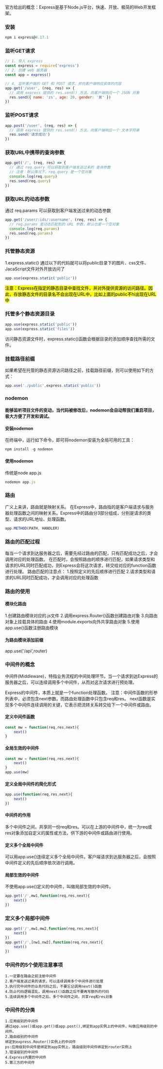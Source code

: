 官方给出的概念：Express是基于Node.js平台，快速、开放、极简的Web开发框架。

### 安装
```js
npm i express@4.17.1
```

### 监听GET请求
```js
// 1. 导入 express
const express = require('express')
// 2. 创建 web 服务器
const app = express()

// 4. 监听客户端的 GET 和 POST 请求，并向客户端响应具体的内容
app.get('/user', (req, res) => {
  // 调用 express 提供的 res.send() 方法，向客户端响应一个 JSON 对象
  res.send({ name: 'zs', age: 20, gender: '男' })
})
```

### 监听POST请求
```js
app.post('/user', (req, res) => {
  // 调用 express 提供的 res.send() 方法，向客户端响应一个 文本字符串
  res.send('请求成功')
})
```

### 获取URL中携带的查询参数
```js
app.get('/', (req, res) => {
  // 通过 req.query 可以获取到客户端发送过来的 查询参数
  // 注意：默认情况下，req.query 是一个空对象
  console.log(req.query)
  res.send(req.query)
})
```

### 获取URL的动态参数
通过 req.params 可以获取到客户端发送过来的动态参数
```js
app.get('/user/:ids/:username', (req, res) => {
  // req.params 是动态匹配到的 URL 参数，默认也是一个空对象
  console.log(req.params)
  res.send(req.params)
})
```

### 托管静态资源
1.express.static()
通过以下的代码就可以将public目录下的图片、css文件、JacaScript文件对外开放访问了
```js
app.use(express.static('public'))
```
<mark>注意：Express在指定的静态目录中查找文件，并对外提供资源的访问路径。因此，存放静态文件的目录名不会出现在URL中，比如上面的public不hi出现在URL中</mark>

### 托管多个静态资源目录
```js
app.use(express.static('public'))
app.use(express.static('files'))
```
访问静态资源文件时，express.static()函数会根据目录的添加顺序查找所需的文件。

### 挂载路径前缀
如果希望在托管的静态资源访问路径之前，挂载路径前缀，则可以使用如下的方式：
```js
app.use('./public',express.static('public'))
```

### nodemon
#### 能够监听项目文件的变动，当代码被修改后，nodemon会自动帮我们重启项目，极大方便了开发和调试。

#### 安装nodemon
在终端中，运行如下命令，即可将nodemon安装为全局可用的工具：
```js
npm install -g nodemon
```
#### 使用nodemon
传统是node app.js
```js
nodemon app.js
```

### 路由
广义上来讲，路由就是映射关系。
在Express中，路由指的是客户端请求与服务器处理函数之间的映射关系。Express中的路由分3部分组成，分别是请求的类型、请求的URL地址、处理函数。
```js
app.METHOD(PATH, HANDLER)
```
### 路由的匹配过程
每当一个请求到达服务器之后，需要先经过路由的匹配，只有匹配成功之后，才会调用对应的处理函数。
在匹配时，会按照路由的顺序进行匹配，如果请求类型和请求的URL同时匹配成功，则Express会将这次请求，转交给对应的function函数进行处理。
路由匹配的注意点：
1.按照定义的先后顺序进行匹配
2.请求类型和请求的URL同时匹配成功，才会调用对应的处理函数

### 路由的使用
#### 模块化路由
1.创建路由模块对应的.js文件
2.调用express.Router()函数创建路由对象
3.向路由对象上挂载具体的路由
4.使用module.exports向外共享路由对象
5.使用app.use()函数注册路由模块

#### 为路由模块添加前缀
app.use('/api',router)

### 中间件的概念
中间件(Middleware)，特指业务流程的中间处理环节。当一个请求到达Express的服务器之后，可以连续调用多个中间件，从而对这次请求进行预处理。

Express的中间件，本质上就是一个function处理函数。
注意：中间件函数的形参列表中，必须包含next参数。而路由处理函数中只包含req和res。
next函数是实现多个中间件连续调用的关键，它表示把流转关系转交给下一个中间件或路由。

#### 定义中间件函数
```js
const mw = function(req,res,next){
    next()
}
```

#### 全局生效的中间件
```js
const mw = function(req,res,next){
    next()
}
app.use(mw)
```

#### 定义全局中间件的简化形式

```js
app.use(function(req,res,next){
    next()
})
```

#### 中间件的作用
多个中间件之间，共享同一份req和res。可以在上游的中间件中，统一为req或res对象添加自定义的属性或方法，供下游的中间件或路由进行使用。

#### 定义多个全局中间件
可以用app.use()连续定义多个全局中间件。客户端请求到达服务器之后，会按照中间件定义的先后顺序依次进行调用。

#### 局部生效的中间件
不使用app.use()定义的中间件，叫做局部生效的中间件。
```js
app.get('/',mw1,function(req,res,next){
    next()
})
```

### 定义多个局部中间件
```js
app.get('/',mw1,mw2,function(req,res,next){
    next()
})
app.get('/',[nw1,nw2],function(req,res,next){
    next()
})
```

### 中间件的5个使用注意事项
```
1.一定要在路由之前注册中间件
2.客户端发送过来的请求，可以连续调用多个中间件进行处理
3.执行完中间件的业务代码之后，不要忘记调用next()函数
4.防止代码逻辑混乱，调用next()函数之后不要再写额外的代码
5.连续调用多个中间件之后，多个中间件之间，共享req和res对象
```

### 中间件的分类
```
1.应用级别的中间件
通过app.use()或app.get()或app.post(),绑定到app实例上的中间件，叫做应用级别的中间件。
2.路由级别的中间件
绑定到express.Router()实例上的中间件
ps:应用级别中间件是绑定到app实例上，路由级别中间件绑定到router实例上
3.错误级别的中间件
4.Express内置的中间件
5.第三方的中间件
```